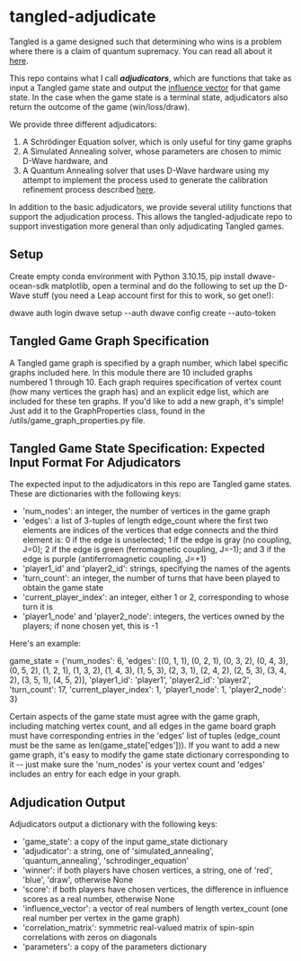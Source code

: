 # tangled-adjudicate
Tangled is a game designed such that determining who wins is a problem where there is a claim of quantum supremacy. You
can read all about it [here](https://www.snowdropquantum.com/blog/play-the-game-8e7fb).

This repo contains what I call **_adjudicators_**, which are functions that take as input a Tangled game state and 
output the [influence vector](https://www.snowdropquantum.com/blog/influence) for that game state. In the case when 
the game state is a terminal state, adjudicators also return the outcome of the game (win/loss/draw).

We provide three different adjudicators:

1. A Schrödinger Equation solver, which is only useful for tiny game graphs
2. A Simulated Annealing solver, whose parameters are chosen to mimic D-Wave hardware, and 
3. A Quantum Annealing solver that uses D-Wave hardware using my attempt to implement the process used to generate the 
calibration refinement process described [here](file:///C:/Users/geord/Downloads/fcomp-05-1238988.pdf).

In addition to the basic adjudicators, we provide several utility functions that support the adjudication process.
This allows the tangled-adjudicate repo to support investigation more general than only adjudicating Tangled games.

## Setup

Create empty conda environment with Python 3.10.15, pip install dwave-ocean-sdk matplotlib, open a terminal and
do the following to set up the D-Wave stuff (you need a Leap account first for this to work, so get one!):

dwave auth login
dwave setup --auth
dwave config create --auto-token

## Tangled Game Graph Specification

A Tangled game graph is specified by a graph number, which label specific graphs included here. In this module there
are 10 included graphs numbered 1 through 10. Each graph requires specification of vertex count (how many vertices 
the graph has) and an explicit edge list, which are included for these ten graphs. If you'd like to add a new graph,
it's simple! Just add it to the GraphProperties class, found in the /utils/game_graph_properties.py file.

## Tangled Game State Specification: Expected Input Format For Adjudicators

The expected input to the adjudicators in this repo are Tangled game states. These are dictionaries with 
the following keys:

* 'num_nodes': an integer, the number of vertices in the game graph
* 'edges': a list of 3-tuples of length edge_count where the first two elements are indices of the vertices that edge 
connects and the third element is: 0 if the edge is unselected; 1 if the edge is gray (no coupling, J=0); 2 if the edge 
is green (ferromagnetic coupling, J=-1); and 3 if the edge is purple (antiferromagnetic coupling, J=+1)
* 'player1_id' and 'player2_id': strings, specifying the names of the agents
* 'turn_count': an integer, the number of turns that have been played to obtain the game state
* 'current_player_index': an integer, either 1 or 2, corresponding to whose turn it is 
* 'player1_node' and 'player2_node': integers, the vertices owned by the players; if none chosen yet, this is -1

Here's an example:

game_state = {'num_nodes': 6, 'edges': [(0, 1, 1), (0, 2, 1), (0, 3, 2), (0, 4, 3), (0, 5, 2), (1, 2, 1),
(1, 3, 2), (1, 4, 3), (1, 5, 3), (2, 3, 1), (2, 4, 2), (2, 5, 3), (3, 4, 2), (3, 5, 1), (4, 5, 2)],
'player1_id': 'player1', 'player2_id': 'player2', 'turn_count': 17, 'current_player_index': 1,
'player1_node': 1, 'player2_node': 3}

Certain aspects of the game state must agree with the game graph, including matching vertex count, and all edges
in the game board graph must have corresponding entries in the 'edges' list of tuples (edge_count must be the same
as len(game_state['edges'])). If you want to add a new game graph, it's easy to modify the game state dictionary
corresponding to it -- just make sure the 'num_nodes' is your vertex count and 'edges' includes an entry for each
edge in your graph.

## Adjudication Output

Adjudicators output a dictionary with the following keys:

* 'game_state': a copy of the input game_state dictionary
* 'adjudicator': a string, one of 'simulated_annealing', 'quantum_annealing', 'schrodinger_equation'
* 'winner': if both players have chosen vertices, a string, one of 'red', 'blue', 'draw', otherwise None
* 'score': if both players have chosen vertices, the difference in influence scores as a real number, otherwise None
* 'influence_vector': a vector of real numbers of length vertex_count (one real number per vertex in the game graph)
* 'correlation_matrix': symmetric real-valued matrix of spin-spin correlations with zeros on diagonals
* 'parameters': a copy of the parameters dictionary